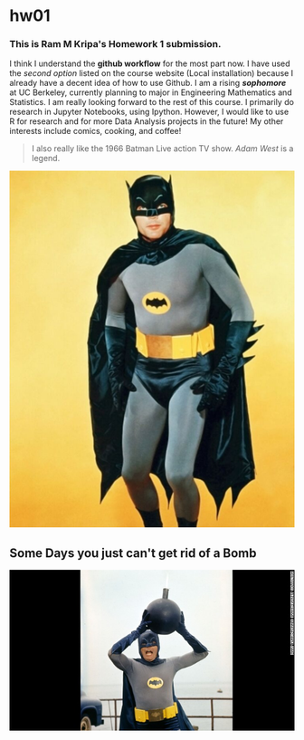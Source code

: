 # hw01

### This is Ram M Kripa's Homework 1 submission.
I think I understand the **github workflow** for the most part now.
I have used the *second option* listed on the course website (Local installation) because I already have a decent idea of how to use Github.
I am a rising ***sophomore*** at UC Berkeley, currently planning to major in Engineering Mathematics and Statistics. I am really looking forward to the rest of this course. I primarily do research in Jupyter Notebooks, using Ipython. However, I would like to use R for research and for more Data Analysis projects in the future! My other interests include comics, cooking, and coffee! 
> I also really like the 1966 Batman Live action TV show. *Adam West* is a legend.

![The scourge of Gotham City](batman.jpg)

## Some Days you just can't get rid of a Bomb
![](bomb.jpg)